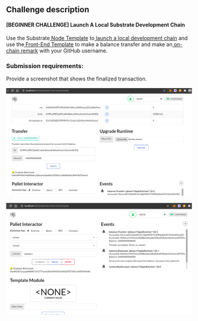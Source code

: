 ## Challenge description
#### [BEGINNER CHALLENGE] Launch A Local Substrate Development Chain
Use the Substrate<a href="https://github.com/substrate-developer-hub/substrate-node-template"> Node Template</a> to<a href="https://substrate.dev/docs/en/tutorials/create-your-first-substrate-chain/"> launch a local development chain</a> and use the<a href="https://github.com/substrate-developer-hub/substrate-front-end-template"> Front-End Template</a> to make a balance transfer and make an<a href="https://substrate.dev/rustdocs/v2.0.0-rc6/frame_system/enum.Call.html#variant.remark"> on-chain remark</a> with your GitHub username.

### Submission requirements:
Provide a screenshot that shows the finalized transaction.
<br/><br/>
![transfer_alice_to_ferdie](transfer_alice_to_ferdie.png)
<br/><br/>
![remark_onchain_local](remark_onchain_local.png)

